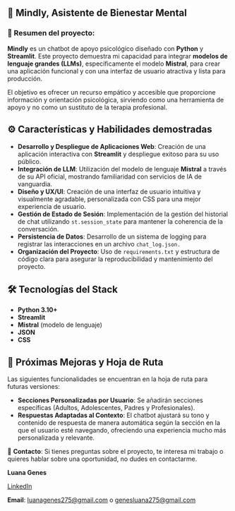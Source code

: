 ## 🧠 Mindly, Asistente de Bienestar Mental
### 🎯 Resumen del proyecto:
**Mindly** es un chatbot de apoyo psicológico diseñado con **Python** y **Streamlit**. Este proyecto demuestra mi capacidad para integrar **modelos de lenguaje grandes (LLMs)**, específicamente el modelo **Mistral**, para crear una aplicación funcional y con una interfaz de usuario atractiva y lista para producción.

El objetivo es ofrecer un recurso empático y accesible que proporcione información y orientación psicológica, sirviendo como una herramienta de apoyo y no como un sustituto de la terapia profesional.
## ⚙️ Características y Habilidades demostradas
- **Desarrollo y Despliegue de Aplicaciones Web**: Creación de una aplicación interactiva con **Streamlit** y despliegue exitoso para su uso público.
- **Integración de LLM**: Utilización del modelo de lenguaje **Mistral** a través de su API oficial, mostrando familiaridad con servicios de IA de vanguardia.
- **Diseño y UX/UI**: Creación de una interfaz de usuario intuitiva y visualmente agradable, personalizada con CSS para una mejor experiencia de usuario.
- **Gestión de Estado de Sesión**: Implementación de la gestión del historial de chat utilizando `st.session_state` para mantener la coherencia de la conversación.
- **Persistencia de Datos**: Desarrollo de un sistema de logging para registrar las interacciones en un archivo `chat_log.json.`
- **Organización del Proyecto**: Uso de `requirements.txt` y estructura de código clara para asegurar la reproducibilidad y mantenimiento del proyecto.
## 🛠️ Tecnologías del Stack
- **Python 3.10+**
- **Streamlit**
- **Mistral** (modelo de lenguaje)
- **JSON**
- **CSS**

## 🔮 Próximas Mejoras y Hoja de Ruta
Las siguientes funcionalidades se encuentran en la hoja de ruta para futuras versiones:

- **Secciones Personalizadas por Usuario**: Se añadirán secciones específicas (Adultos, Adolescentes, Padres y Profesionales).
- **Respuestas Adaptadas al Contexto**: El chatbot ajustará su tono y contenido de respuesta de manera automática según la sección en la que el usuario esté navegando, ofreciendo una experiencia mucho más personalizada y relevante.

🤝 **Contacto**: 
Si tienes preguntas sobre el proyecto, te interesa mi trabajo o quieres hablar sobre una oportunidad, no dudes en contactarme.

**Luana Genes**

[LinkedIn](https://www.linkedin.com/in/luana-genes-b55595337)

**Email**: luanagenes275@gmail.com o genesluana275@gmail.com
